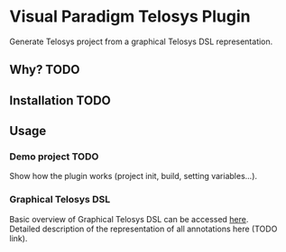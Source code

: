 # Visual Paradigm Telosys Plugin
Generate Telosys project from a graphical Telosys DSL representation. 

## Why? TODO
## Installation TODO

## Usage
### Demo project TODO
Show how the plugin works (project init, build, setting variables...).
### Graphical Telosys DSL
Basic overview of Graphical Telosys DSL can be accessed [here](doc/overview.md). <br>
Detailed description of the representation of all annotations here (TODO link). <br>
